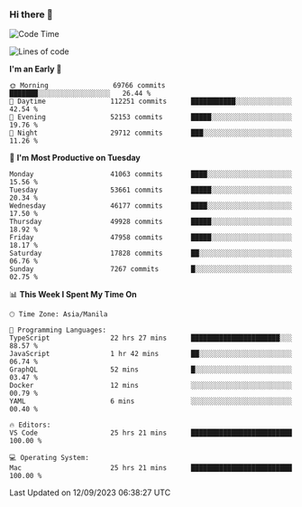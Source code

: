 ### Hi there 👋

<!--START_SECTION:waka-->
![Code Time](http://img.shields.io/badge/Code%20Time-4%2C321%20hrs%2036%20mins-blue)

![Lines of code](https://img.shields.io/badge/From%20Hello%20World%20I%27ve%20Written-104.7%20million%20lines%20of%20code-blue)

**I'm an Early 🐤** 

```text
🌞 Morning                69766 commits       ███████░░░░░░░░░░░░░░░░░░   26.44 % 
🌆 Daytime                112251 commits      ███████████░░░░░░░░░░░░░░   42.54 % 
🌃 Evening                52153 commits       █████░░░░░░░░░░░░░░░░░░░░   19.76 % 
🌙 Night                  29712 commits       ███░░░░░░░░░░░░░░░░░░░░░░   11.26 % 
```
📅 **I'm Most Productive on Tuesday** 

```text
Monday                   41063 commits       ████░░░░░░░░░░░░░░░░░░░░░   15.56 % 
Tuesday                  53661 commits       █████░░░░░░░░░░░░░░░░░░░░   20.34 % 
Wednesday                46177 commits       ████░░░░░░░░░░░░░░░░░░░░░   17.50 % 
Thursday                 49928 commits       █████░░░░░░░░░░░░░░░░░░░░   18.92 % 
Friday                   47958 commits       █████░░░░░░░░░░░░░░░░░░░░   18.17 % 
Saturday                 17828 commits       ██░░░░░░░░░░░░░░░░░░░░░░░   06.76 % 
Sunday                   7267 commits        █░░░░░░░░░░░░░░░░░░░░░░░░   02.75 % 
```


📊 **This Week I Spent My Time On** 

```text
🕑︎ Time Zone: Asia/Manila

💬 Programming Languages: 
TypeScript               22 hrs 27 mins      ██████████████████████░░░   88.57 % 
JavaScript               1 hr 42 mins        ██░░░░░░░░░░░░░░░░░░░░░░░   06.74 % 
GraphQL                  52 mins             █░░░░░░░░░░░░░░░░░░░░░░░░   03.47 % 
Docker                   12 mins             ░░░░░░░░░░░░░░░░░░░░░░░░░   00.79 % 
YAML                     6 mins              ░░░░░░░░░░░░░░░░░░░░░░░░░   00.40 % 

🔥 Editors: 
VS Code                  25 hrs 21 mins      █████████████████████████   100.00 % 

💻 Operating System: 
Mac                      25 hrs 21 mins      █████████████████████████   100.00 % 
```


 Last Updated on 12/09/2023 06:38:27 UTC
<!--END_SECTION:waka-->


<!--
**rad182/rad182** is a ✨ _special_ ✨ repository because its `README.md` (this file) appears on your GitHub profile.

Here are some ideas to get you started:

- 🔭 I’m currently working on ...
- 🌱 I’m currently learning ...
- 👯 I’m looking to collaborate on ...
- 🤔 I’m looking for help with ...
- 💬 Ask me about ...
- 📫 How to reach me: ...
- 😄 Pronouns: ...
- ⚡ Fun fact: ...
-->
